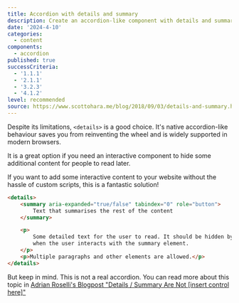 ```yaml
---
title: Accordion with details and summary
description: Create an accordion-like component with details and summary
date: '2024-4-10'
categories:
  - content
components:
  - accordion
published: true
successCriteria:
  - '1.1.1'
  - '2.1.1'
  - '3.2.3'
  - '4.1.2'
level: recommended
source: https://www.scottohara.me/blog/2018/09/03/details-and-summary.html
---
```


Despite its limitations, `<details>` is a good choice. It's native accordion-like behaviour saves you from
reinventing the wheel and is widely supported in modern browsers.

It is a great option if you need an interactive component to hide some additional content for people to read later.

If you want to add some interactive content to your website without the hassle of custom scripts, this is a
fantastic solution!

```html
<details>
	<summary aria-expanded="true/false" tabindex="0" role="button">
		Text that summarises the rest of the content
	</summary>

	<p>
		Some detailed text for the user to read. It should be hidden by default, but will become visible
		when the user interacts with the summary element.
	</p>
	<p>Multiple paragraphs and other elements are allowed.</p>
</details>
```

But keep in mind. This is not a real accordion. You can read more about this topic in <a href="https://adrianroselli.com/2019/04/details-summary-are-not-insert-control-here.html" target="_blank" rel="nofollow noopener">Adrian Roselli's Blogpost "Details / Summary Are Not [insert control here]"</a>
